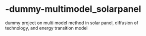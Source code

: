 # -dummy-multimodel_solarpanel
dummy project on multi model method in solar panel, diffusion of technology, and energy transition model
